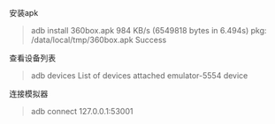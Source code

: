 安装apk
>adb install 360box.apk 
984 KB/s (6549818 bytes in 6.494s)
        pkg: /data/local/tmp/360box.apk
Success

查看设备列表
>adb devices 
List of devices attached
emulator-5554   device

连接模拟器
>adb connect 127.0.0.1:53001
